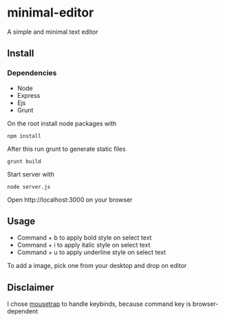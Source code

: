 # minimal-editor
A simple and minimal text editor


## Install


### Dependencies

- Node
- Express
- Ejs
- Grunt


On the root install node packages with
```
npm install
```

After this run grunt to generate static files
```
grunt build
```

Start server with
```
node server.js
```

Open http://localhost:3000 on your browser

## Usage

- Command + b to apply bold style on select text
- Command + i to apply italic style on select text
- Command + u to apply underline style on select text

To add a image, pick one from your desktop and drop on editor


## Disclaimer
I chose [mousetrap](https://github.com/ccampbell/mousetrap) to handle
keybinds, because command key is browser-dependent
